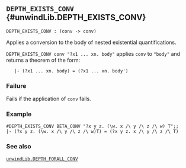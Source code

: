 ## `DEPTH_EXISTS_CONV` {#unwindLib.DEPTH_EXISTS_CONV}


```
DEPTH_EXISTS_CONV : (conv -> conv)
```



Applies a conversion to the body of nested existential quantifications.


`DEPTH_EXISTS_CONV conv "?x1 ... xn. body"` applies `conv` to `"body"` and
returns a theorem of the form:
    
       |- (?x1 ... xn. body) = (?x1 ... xn. body')
    

### Failure

Fails if the application of `conv` fails.

### Example

    
    #DEPTH_EXISTS_CONV BETA_CONV "?x y z. (\w. x /\ y /\ z /\ w) T";;
    |- (?x y z. (\w. x /\ y /\ z /\ w)T) = (?x y z. x /\ y /\ z /\ T)
    

### See also

[`unwindLib.DEPTH_FORALL_CONV`](#unwindLib.DEPTH_FORALL_CONV)


